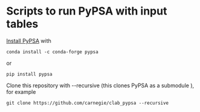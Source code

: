# Scripts to run PyPSA with input tables

[Install PyPSA](https://pypsa.readthedocs.io/en/latest/installation.html) with

```conda install -c conda-forge pypsa```

or 

```pip install pypsa```


Clone this repository with --recursive (this clones PyPSA as a submodule ), for example

```git clone https://github.com/carnegie/clab_pypsa --recursive```
